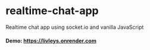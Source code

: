 # realtime-chat-app
Realtime chat app using socket.io and vanilla JavaScript

#### Demo: https://livleys.onrender.com


